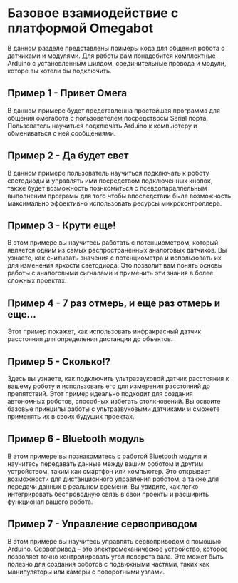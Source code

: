 # Базовое взамиодействие с платформой Omegabot

В данном разделе представлены примеры кода для общения робота с датчиками и модулями.
Для работы вам понадобится комплектные Arduino с установленным шилдом, соединительные провода и модули, которе вы хотели бы подключить.

## Пример 1 - Привет Омега
В данном примере будет представленна простейшая программа для общения омегабота с пользователем посредствосм Serial порта. Пользователь научиться подключать Arduino к компьютеру и обмениваться с ней сообщениями.

## Пример 2 - Да будет свет
В данном примере пользователь научиться подключать к роботу светодиоды и управлять ими посредством подключенных кнопок, также будет возможность познкомиться с псевдопараллельным выполненим програмы для того чтобы впоследствии была возможность максимально эффективно использовать ресурсы микроконтроллера.

## Пример 3 - Крути еще!
В этом примере вы научитесь работать с потенциометром, который является одним из самых распространенных аналоговых датчиков. Вы узнаете, как считывать значения с потенциометра и использовать их для изменения яркости светодиода. Это позволит вам понять основы работы с аналоговыми сигналами и применить эти знания в более сложных проектах.

## Пример 4 - 7 раз отмерь, и еще раз отмерь и еще...

Этот пример покажет, как использовать инфракрасный датчик расстояния для определения дистанции до объектов.

## Пример 5 - Сколько!?

Здесь вы узнаете, как подключить ультразвуковой датчик расстояния к вашему роботу и использовать его для измерения расстояний до препятствий. Этот пример идеально подходит для создания автономных роботов, способных избегать столкновений. Вы освоите базовые принципы работы с ультразвуковыми датчиками и сможете применять их в своих будущих проектах.

## Пример 6 - Bluetooth модуль

В этом примере вы познакомитесь с работой Bluetooth модуля и научитесь передавать данные между вашим роботом и другим устройством, таким как смартфон или компьютер. Это открывает возможности для дистанционного управления роботом, а также для передачи данных в реальном времени. Вы увидите, как легко интегрировать беспроводную связь в свои проекты и расширить функционал вашего робота.

## Пример 7 - Управление сервоприводом

В этом примере вы научитесь управлять сервоприводом с помощью Arduino. Сервопривод – это электромеханическое устройство, которое позволяет точно контролировать угол поворота вала. Это может быть полезно для создания роботов с подвижными частями, таких как манипуляторы или камеры с поворотными узлами.